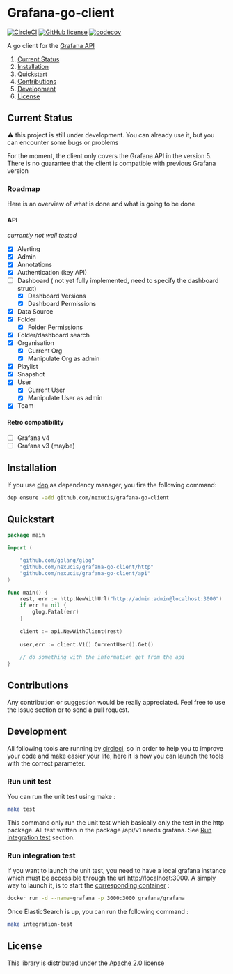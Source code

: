 Grafana-go-client
=========================
[![CircleCI](https://circleci.com/gh/Nexucis/grafana-go-client.svg?style=shield)](https://circleci.com/gh/Nexucis/grafana-go-client) [![GitHub license](https://img.shields.io/badge/license-Apache2-blue.svg)](./LICENSE) [![codecov](https://codecov.io/gh/Nexucis/grafana-go-client/branch/master/graph/badge.svg)](https://codecov.io/gh/Nexucis/grafana-go-client)

A go client for the [Grafana API](http://docs.grafana.org/http_api/)


1. [Current Status](#current-status) 
2. [Installation](#installation)
3. [Quickstart](#quickstart)
4. [Contributions](#contributions)
5. [Development](#development)
6. [License](#license)

## Current Status
:warning: this project is still under development. You can already use it, but you can encounter some bugs or problems

For the moment, the client only covers the Grafana API in the version 5. There is no guarantee that the client is compatible with previous Grafana version

### Roadmap
Here is an overview of what is done and what is going to be done

#### API
*currently not well tested*

- [x] Alerting
- [x] Admin
- [x] Annotations
- [x] Authentication (key API)
- [ ] Dashboard ( not yet fully implemented, need to specify the dashboard struct)
   - [x] Dashboard Versions
   - [x] Dashboard Permissions
- [x] Data Source
- [x] Folder
   - [x] Folder Permissions
- [x] Folder/dashboard search
- [x] Organisation
   - [x] Current Org
   - [x] Manipulate Org as admin
- [x] Playlist
- [x] Snapshot
- [x] User
   - [x] Current User
   - [x] Manipulate User as admin
- [x] Team

#### Retro compatibility
- [ ] Grafana v4
- [ ] Grafana v3 (maybe)

## Installation
If you use [dep](https://golang.github.io/dep/) as dependency manager, you fire the following command:

```bash
dep ensure -add github.com/nexucis/grafana-go-client
```

## Quickstart

```go
package main

import (

	"github.com/golang/glog"
	"github.com/nexucis/grafana-go-client/http"
	"github.com/nexucis/grafana-go-client/api"
)

func main() {
	rest, err := http.NewWithUrl("http://admin:admin@localhost:3000")
	if err != nil {
		glog.Fatal(err)
	}
	
	client := api.NewWithClient(rest)
	
	user,err := client.V1().CurrentUser().Get()
	
	// do something with the information get from the api
}
```

## Contributions
Any contribution or suggestion would be really appreciated. Feel free to use the Issue section or to send a pull request.

## Development
All following tools are running by [circleci](https://circleci.com/gh/Nexucis/grafana-go-client), so in order to help you to improve your code and make easier your life, here it is how you can launch the tools with the correct parameter.

### Run unit test
You can run the unit test using make :

```bash
make test
```

This command only run the unit test which basically only the test in the http package. All test written in the package /api/v1 needs grafana. See [Run integration test](#run-integration-test) section. 

### Run integration test
If you want to launch the unit test, you need to have a local grafana instance which must be accessible through the url http://localhost:3000. A simply way to launch it, is to start the [corresponding container](https://hub.docker.com/r/grafana/grafana/) : 

```bash
docker run -d --name=grafana -p 3000:3000 grafana/grafana
```

Once ElasticSearch is up, you can run the following command :

```bash
make integration-test
```


## License
This library is distributed under the [Apache 2.0](./LICENSE) license

